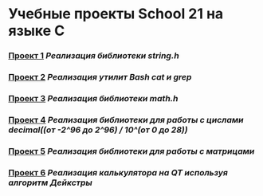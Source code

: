 # Учебные проекты School 21 на языке C

### [Проект 1](C2_stringplus) _Реализация библиотеки string.h_

### [Проект 2](C3_SimpleBashUtils) _Реализация утилит Bash cat и grep_

### [Проект 3](C4_math) _Реализация библиотеки math.h_

### [Проект 4](C5_decimal) _Реализация библиотеки для работы с цислами decimal((от -2^96 до 2^96) / 10^(от 0 до 28))_

### [Проект 5](C6_matrix) _Реализация библиотеки для работы с матрицами_

### [Проект 6](C7_SmartCalc_v1.0-0) _Реализация калькулятора на QT используя алгоритм Дейкстры_

